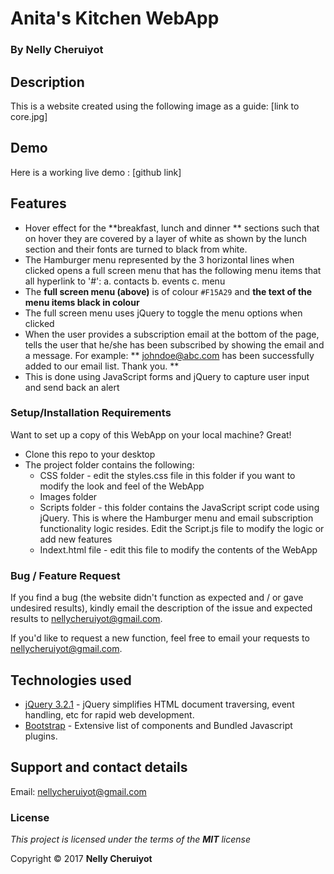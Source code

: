 # Anita's Kitchen WebApp

### By **Nelly Cheruiyot**

## Description
This is a website created using the following image as a guide:
[link to core.jpg]


## Demo
Here is a working live demo :  [github link]

## Features
-  Hover effect for the **breakfast, lunch and dinner ** sections such that on hover they are covered by a layer of white as shown by the lunch section and their fonts are turned to black from white.
 - The Hamburger menu represented by the 3 horizontal lines when clicked opens a full screen menu that has the following menu items that all hyperlink to '#':
       a. contacts
       b. events
       c. menu
 - The **full screen menu (above)** is of colour `#F15A29` and **the text of the menu items black in colour**
 - The full screen menu uses jQuery to toggle the menu options when clicked
 - When the user provides a subscription email at the bottom of the page, tells the user that he/she has been subscribed by showing the email and a message. For example:
  ** johndoe@abc.com has been successfully added to our email list. Thank you. **
  - This is done using JavaScript forms and jQuery to capture user input and send back an alert

### Setup/Installation Requirements
Want to set up a copy of this WebApp on your local machine? Great!

- Clone this repo to your desktop
- The project folder contains the following:
	- CSS folder - edit the styles.css file in this folder if you want to modify the look and feel of the WebApp
	- Images folder
	- Scripts folder - this folder contains the JavaScript script code using jQuery. This is where the Hamburger menu and email subscription functionality logic resides. Edit the Script.js file to modify the logic or add new features
	- Indext.html file - edit this file to modify the contents of the WebApp

### Bug / Feature Request

If you find a bug (the website didn't function as expected and / or gave undesired results), kindly email the description of the issue and expected results to nellycheruiyot@gmail.com.

If you'd like to request a new function, feel free to email your requests to nellycheruiyot@gmail.com.


## Technologies used

- [jQuery 3.2.1](http://jquery.com/download/) - jQuery simplifies HTML document traversing, event handling, etc for rapid web development.
- [Bootstrap](http://getbootstrap.com/) - Extensive list of components and  Bundled Javascript plugins.


## Support and contact details
Email: nellycheruiyot@gmail.com

### License
*This project is licensed under the terms of the **MIT** license*

Copyright © 2017 **Nelly Cheruiyot**
